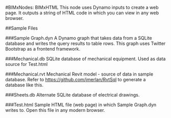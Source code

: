 #BIMxNodes: BIMxHTML
This node uses Dynamo inputs to create a web page. It outputs a string of HTML code in which you can view in any web browser.

##Sample Files

###Sample Graph.dyn
A Dynamo graph that takes data from a SQLite database and writes the query results to table rows. This graph uses Twitter Bootstrap as a frontend framework.

###Mechanical.db
SQLite database of mechanical equipment. Used as data source for Test.html

###Mechanical.rvt
Mechanical Revit model - source of data in sample database. Refer to https://github.com/jmerlan/RvtSql to generate a database like this.

###Sheets.db
Alternate SQLite database of electrical drawings.

###Test.html
Sample HTML file (web page) in which Sample Graph.dyn writes to. Open this file in any modern browser.